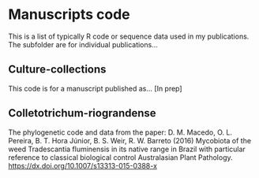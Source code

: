 # Manuscripts code
This is a list of typically R code or sequence data used in my publications. The subfolder are for individual publications...

## Culture-collections ##
This code is for a manuscript published as... [In prep]

## Colletotrichum-riograndense ##
The phylogenetic code and data from the paper: D. M. Macedo, O. L. Pereira, B. T. Hora Júnior, B. S. Weir, R. W. Barreto (2016) Mycobiota of the weed Tradescantia fluminensis in its native range in Brazil with particular reference to classical biological control Australasian Plant Pathology. https://dx.doi.org/10.1007/s13313-015-0388-x
